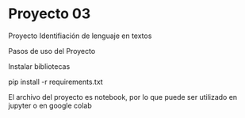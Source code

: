 
# Proyecto 03 

Proyecto Identifiación de lenguaje en textos

Pasos de uso del Proyecto

Instalar bibliotecas

pip install -r requirements.txt

El archivo del proyecto es notebook, por lo que puede ser utilizado 
en jupyter o en google colab

